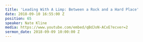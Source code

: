 ```yaml
---
title: 'Leading With A Limp: Between a Rock and a Hard Place'
date: 2018-09-10 16:55:00 Z
position: 65
speaker: Nate Kline
media: https://www.youtube.com/embed/qBdJoN-ACxE?ecver=2
sermon_date: 2018-09-09 10:00:00 Z
---
```


